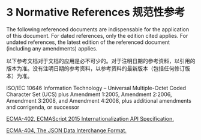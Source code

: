 # 3 Normative References 规范性参考

The following referenced documents are indispensable for the application of this document. For dated references, only the edition cited applies. For undated references, the latest edition of the referenced document (including any amendments) applies.

以下参考文档对于文档的应用是必不可少的。对于注明日期的参考资料，以引用的版本为准。没有注明日期的参考资料，以参考资料的最新版本（包括任何修订版本）为准。

ISO/IEC 10646 Information Technology – Universal Multiple-Octet Coded Character Set (UCS) plus Amendment 1:2005, Amendment 2:2006, Amendment 3:2008, and Amendment 4:2008, plus additional amendments and corrigenda, or successor

[ECMA-402, ECMAScript 2015 Internationalization API Specification.](https://ecma-international.org/publications/standards/Ecma-402.htm)

[ECMA-404, The JSON Data Interchange Format.](https://ecma-international.org/publications/standards/Ecma-404.htm)
